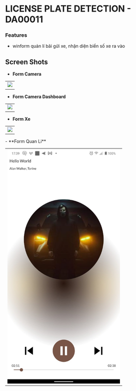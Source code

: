 # LICENSE PLATE DETECTION - DA00011
### Features
- winform quản lí bãi gửi xe, nhận diện biển số xe ra vào
## Screen Shots
- **Form Camera**
<div align="center">
   <table align="center" border="0" >
      <tr>
         <td>
            <img src="https://github.com/thqnhngqn-dev/Quanlibaixe-DA00011/blob/main/Screen%20Shots/form_camera.png" width=360>
         </td>
      </tr>
   </table>
</div>

- **Form Camera Dashboard**
<div align="center">
   <table align="center" border="0" >
      <tr>
         <td>
            <img src="https://github.com/thqnhngqn-dev/Quanlibaixe-DA00011/blob/main/Screen%20Shots/form_camera-dashboard.png" width=360>
         </td>
      </tr>
   </table>
</div>

- **Form Xe**
<div align="center">
   <table align="center" border="0" >
      <tr>
         <td>
            <img src="https://github.com/thqnhngqn-dev/Quanlibaixe-DA00011/blob/main/Screen%20Shots/form_xe.png" width=360>
         </td>
      </tr>
   </table>
</div>
- **Form Quan Li**
<div align="center">
   <table align="center" border="0" >
      <tr>
         <td>
            <img src="https://raw.githubusercontent.com/thqnhngqn-dev/musik-player/master/screenshots/device-2022-11-11-main-player.jpg" width=360>
         </td>
      </tr>
   </table>
</div>

